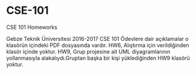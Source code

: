 # CSE-101
CSE 101 Homeworks

Gebze Teknik Üniversitesi 2016-2017 CSE 101
Ödevlere dair açıklamalar o klasörün içindeki PDF dosyasında vardır.
HW6, Alıştırma için verildiğinden klasör içinde yoktur.
HW9, Grup projesine ait UML diyagramlarının yollanmasıyla alakalıydı.Gruptan başka bir kişi yüklediğinden HW9 klasörü yoktur.
